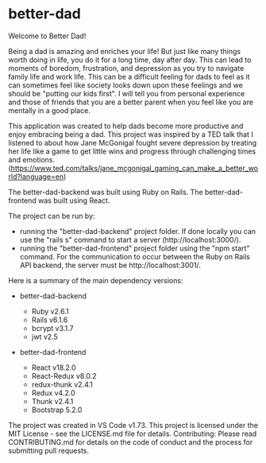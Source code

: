 # better-dad

Welcome to Better Dad!

Being a dad is amazing and enriches your life! But just like many things worth doing in life, you do it for a long time, day after day. This can lead to moments of boredom, frustration, and depression as you try to navigate family life and work life. This can be a difficult feeling for dads to feel as it can sometimes feel like society looks down upon these feelings and we should be "putting our kids first". I will tell you from personal experience and those of friends that you are a better parent when you feel like you are mentally in a good place.

This application was created to help dads become more productive and enjoy embracing being a dad. This project was inspired by a TED talk that I listened to about how Jane McGonigal fought severe depression by treating her life like a game to get little wins and progress through challenging times and emotions. (https://www.ted.com/talks/jane_mcgonigal_gaming_can_make_a_better_world?language=en)

The better-dad-backend was built using Ruby on Rails.
The better-dad-frontend was built using React.

The project can be run by:
- running the "better-dad-backend" project folder. If done locally you can use the "rails s" command to start a server (http://localhost:3000/).
- running the "better-dad-frontend" project folder using the "npm start" command. For the communication to occur between the Ruby on Rails API backend, the server must be http://localhost:3001/.

Here is a summary of the main dependency versions:
- better-dad-backend
    - Ruby v2.6.1
    - Rails v6.1.6
    - bcrypt v3.1.7
    - jwt v2.5

- better-dad-frontend
    - React v18.2.0
    - React-Redux v8.0.2
    - redux-thunk v2.4.1
    - Redux v4.2.0
    - Thunk v2.4.1
    - Bootstrap 5.2.0

The project was created in VS Code v1.73.
This project is licensed under the MIT License - see the LICENSE.md file for details.
Contributing: Please read CONTRIBUTING.md for details on the code of conduct and the process for submitting pull requests.